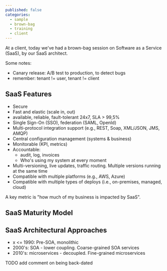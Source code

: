 ```yaml
---
published: false
categories:
  - sample
  - brown-bag
  - training
  - client
---
```


At a client, today we've had a brown-bag session on Software as a Service (SaaS), by our SaaS architect.

Some notes:

  * Canary release: A/B test to production, to detect bugs
  * remember: tenant != user, tenant != client

## SaaS Features
  
  * Secure
  * Fast and elastic (scale in, out)
  * available, reliable, fault-tolerant 24x7, SLA > 99,5%
  * Single Sign-On (SSO), federation (SAML, OpenId)
  * Multi-protocol integration support (e.g., REST, Soap, XML/JSON, JMS, AMQP)
  * Central configuration management (systems & business)
  * Monitorable (KPI, metrics)
  * Accountable:
    * audit, log, invoices
    * Who's using my system at every moment
  * Multi-versioning, live updates, traffic routing. Multiple versions running at the same time
  * Compatible with multiple platforms (e.g., AWS, Azure)
  * Compatible with multiple types of deploys (i.e., on-premises, managed, cloud)

A key metric is "how much of my business is impacted by SaaS".

## SaaS Maturity Model

## SaaS Architectural Approaches

  * x <= 1990: Pre-SOA, monolithic
  * 2000's: SOA - lower coupling. Coarse-grained SOA services
  * 2010's: microservices - decoupled. Fine-grained microservices

TODO add comment on being back-dated
